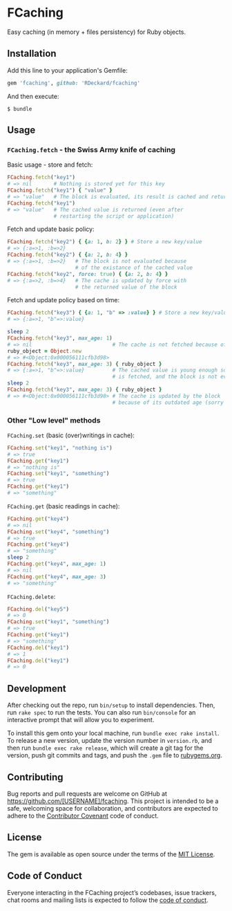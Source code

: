 # FCaching

Easy caching (in memory + files persistency) for Ruby objects.

## Installation

Add this line to your application's Gemfile:

```ruby
gem 'fcaching', github: 'RDeckard/fcaching'
```

And then execute:

    $ bundle

## Usage

### `FCaching.fetch` - the Swiss Army knife of caching

Basic usage - store and fetch:

```ruby
FCaching.fetch("key1")
# => nil       # Nothing is stored yet for this key
FCaching.fetch("key1") { "value" }
# => "value"   # The block is evaluated, its result is cached and returned
FCaching.fetch("key1")
# => "value"   # The cached value is returned (even after
               # restarting the script or application)
```

Fetch and update basic policy:

```ruby
FCaching.fetch("key2") { {a: 1, b: 2} } # Store a new key/value
# => {:a=>1, :b=>2}
FCaching.fetch("key2") { {a: 2, b: 4} }
# => {:a=>1, :b=>2}   # The block is not evaluated because
                      # of the existance of the cached value
FCaching.fetch("key2", force: true) { {a: 2, b: 4} }
# => {:a=>2, :b=>4}   # The cache is updated by force with
                      # the returned value of the block
```

Fetch and update policy based on time:

```ruby
FCaching.fetch("key3") { {a: 1, "b" => :value} } # Store a new key/value
# => {:a=>1, "b"=>:value}

sleep 2
FCaching.fetch("key3", max_age: 1)
# => nil                          # The cache is not fetched because of its age
ruby_object = Object.new
# => #<Object:0x000056111cfb3d98>
FCaching.fetch("key3", max_age: 3) { ruby_object }
# => {:a=>1, "b"=>:value}         # The cached value is young enough so it
                                  # is fetched, and the block is not evaluated
sleep 2
FCaching.fetch("key3", max_age: 3) { ruby_object }
# => #<Object:0x000056111cfb3d98> # The cache is updated by the block
                                  # because of its outdated age (sorry dude)
```

### Other "Low level" methods

`FCaching.set` (basic (over)writings in cache):

```ruby
FCaching.set("key1", "nothing is")
# => true
FCaching.get("key1")
# => "nothing is"
FCaching.set("key1", "something")
# => true
FCaching.get("key1")
# => "something"
```

`FCaching.get` (basic readings in cache):

```ruby
FCaching.get("key4")
# => nil
FCaching.set("key4", "something")
# => true
FCaching.get("key4")
# => "something"
sleep 2
FCaching.get("key4", max_age: 1)
# => nil
FCaching.get("key4", max_age: 3)
# => "something"
```

`FCaching.delete`:

```ruby
FCaching.del("key5")
# => 0
FCaching.set("key1", "something")
# => true
FCaching.get("key1")
# => "something"
FCaching.del("key1")
# => 1
FCaching.del("key1")
# => 0
```

## Development

After checking out the repo, run `bin/setup` to install dependencies. Then, run `rake spec` to run the tests. You can also run `bin/console` for an interactive prompt that will allow you to experiment.

To install this gem onto your local machine, run `bundle exec rake install`. To release a new version, update the version number in `version.rb`, and then run `bundle exec rake release`, which will create a git tag for the version, push git commits and tags, and push the `.gem` file to [rubygems.org](https://rubygems.org).

## Contributing

Bug reports and pull requests are welcome on GitHub at https://github.com/[USERNAME]/fcaching. This project is intended to be a safe, welcoming space for collaboration, and contributors are expected to adhere to the [Contributor Covenant](http://contributor-covenant.org) code of conduct.

## License

The gem is available as open source under the terms of the [MIT License](https://opensource.org/licenses/MIT).

## Code of Conduct

Everyone interacting in the FCaching project’s codebases, issue trackers, chat rooms and mailing lists is expected to follow the [code of conduct](https://github.com/[USERNAME]/fcaching/blob/master/CODE_OF_CONDUCT.md).
